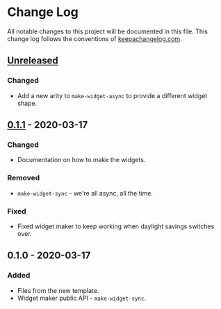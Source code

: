 # Change Log
All notable changes to this project will be documented in this file. This change log follows the conventions of [keepachangelog.com](http://keepachangelog.com/).

## [Unreleased]
### Changed
- Add a new arity to `make-widget-async` to provide a different widget shape.

## [0.1.1] - 2020-03-17
### Changed
- Documentation on how to make the widgets.

### Removed
- `make-widget-sync` - we're all async, all the time.

### Fixed
- Fixed widget maker to keep working when daylight savings switches over.

## 0.1.0 - 2020-03-17
### Added
- Files from the new template.
- Widget maker public API - `make-widget-sync`.

[Unreleased]: https://github.com/your-name/adhyaya/compare/0.1.1...HEAD
[0.1.1]: https://github.com/your-name/adhyaya/compare/0.1.0...0.1.1

